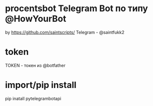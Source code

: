 # procentsbot Telegram Bot по типу @HowYourBot
by https://github.com/saintscripts/
Telegram - @saintfukk2

# token
TOKEN - токен из @botfather

# import/pip install
pip inatall pytelegrambotapi
